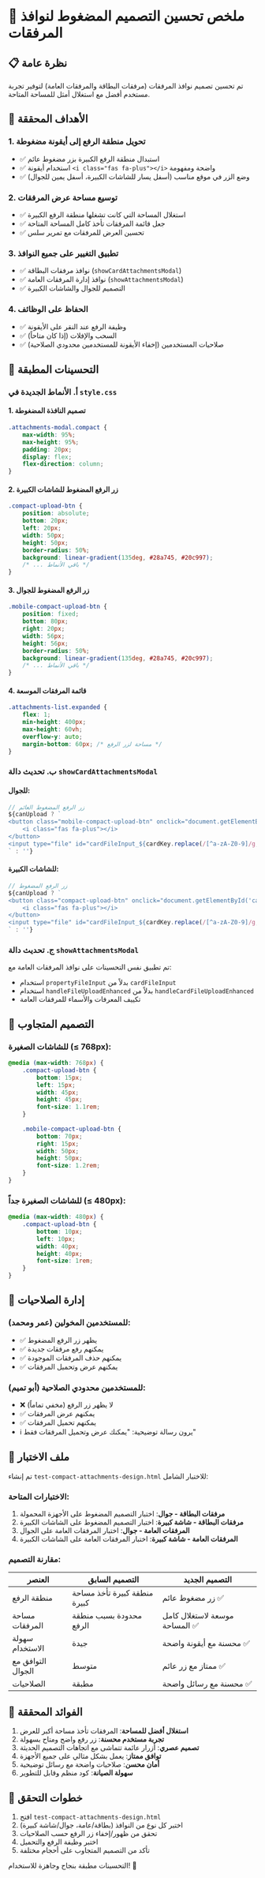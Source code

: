# 🎨 ملخص تحسين التصميم المضغوط لنوافذ المرفقات

## 📋 نظرة عامة
تم تحسين تصميم نوافذ المرفقات (مرفقات البطاقة والمرفقات العامة) لتوفير تجربة مستخدم أفضل مع استغلال أمثل للمساحة المتاحة.

## 🎯 الأهداف المحققة

### 1. **تحويل منطقة الرفع إلى أيقونة مضغوطة**
- ✅ استبدال منطقة الرفع الكبيرة بزر مضغوط عائم
- ✅ استخدام أيقونة `<i class="fas fa-plus"></i>` واضحة ومفهومة
- ✅ وضع الزر في موقع مناسب (أسفل يسار للشاشات الكبيرة، أسفل يمين للجوال)

### 2. **توسيع مساحة عرض المرفقات**
- ✅ استغلال المساحة التي كانت تشغلها منطقة الرفع الكبيرة
- ✅ جعل قائمة المرفقات تأخذ كامل المساحة المتاحة
- ✅ تحسين العرض للمرفقات مع تمرير سلس

### 3. **تطبيق التغيير على جميع النوافذ**
- ✅ نوافذ مرفقات البطاقة (`showCardAttachmentsModal`)
- ✅ نوافذ إدارة المرفقات العامة (`showAttachmentsModal`)
- ✅ التصميم للجوال والشاشات الكبيرة

### 4. **الحفاظ على الوظائف**
- ✅ وظيفة الرفع عند النقر على الأيقونة
- ✅ السحب والإفلات (إذا كان متاحاً)
- ✅ صلاحيات المستخدمين (إخفاء الأيقونة للمستخدمين محدودي الصلاحية)

## 🔧 التحسينات المطبقة

### أ. الأنماط الجديدة في `style.css`

#### 1. **تصميم النافذة المضغوطة**
```css
.attachments-modal.compact {
    max-width: 95%;
    max-height: 95%;
    padding: 20px;
    display: flex;
    flex-direction: column;
}
```

#### 2. **زر الرفع المضغوط للشاشات الكبيرة**
```css
.compact-upload-btn {
    position: absolute;
    bottom: 20px;
    left: 20px;
    width: 50px;
    height: 50px;
    border-radius: 50%;
    background: linear-gradient(135deg, #28a745, #20c997);
    /* ... باقي الأنماط */
}
```

#### 3. **زر الرفع المضغوط للجوال**
```css
.mobile-compact-upload-btn {
    position: fixed;
    bottom: 80px;
    right: 20px;
    width: 56px;
    height: 56px;
    border-radius: 50%;
    background: linear-gradient(135deg, #28a745, #20c997);
    /* ... باقي الأنماط */
}
```

#### 4. **قائمة المرفقات الموسعة**
```css
.attachments-list.expanded {
    flex: 1;
    min-height: 400px;
    max-height: 60vh;
    overflow-y: auto;
    margin-bottom: 60px; /* مساحة لزر الرفع */
}
```

### ب. تحديث دالة `showCardAttachmentsModal`

#### للجوال:
```javascript
// زر الرفع المضغوط العائم
${canUpload ? `
<button class="mobile-compact-upload-btn" onclick="document.getElementById('cardFileInput_${cardKey.replace(/[^a-zA-Z0-9]/g, '_')}').click()" title="إضافة مرفق">
    <i class="fas fa-plus"></i>
</button>
<input type="file" id="cardFileInput_${cardKey.replace(/[^a-zA-Z0-9]/g, '_')}" multiple style="display:none" onchange="handleCardFileUploadEnhanced(event, '${cardKey}')">
` : ''}
```

#### للشاشات الكبيرة:
```javascript
// زر الرفع المضغوط
${canUpload ? `
<button class="compact-upload-btn" onclick="document.getElementById('cardFileInput_${cardKey.replace(/[^a-zA-Z0-9]/g, '_')}').click()" title="إضافة مرفق">
    <i class="fas fa-plus"></i>
</button>
<input type="file" id="cardFileInput_${cardKey.replace(/[^a-zA-Z0-9]/g, '_')}" multiple style="display:none" onchange="handleCardFileUploadEnhanced(event, '${cardKey}')">
` : ''}
```

### ج. تحديث دالة `showAttachmentsModal`

تم تطبيق نفس التحسينات على نوافذ المرفقات العامة مع:
- استخدام `propertyFileInput` بدلاً من `cardFileInput`
- استخدام `handleFileUploadEnhanced` بدلاً من `handleCardFileUploadEnhanced`
- تكييف المعرفات والأسماء للمرفقات العامة

## 📱 التصميم المتجاوب

### للشاشات الصغيرة (≤ 768px):
```css
@media (max-width: 768px) {
    .compact-upload-btn {
        bottom: 15px;
        left: 15px;
        width: 45px;
        height: 45px;
        font-size: 1.1rem;
    }
    
    .mobile-compact-upload-btn {
        bottom: 70px;
        right: 15px;
        width: 50px;
        height: 50px;
        font-size: 1.2rem;
    }
}
```

### للشاشات الصغيرة جداً (≤ 480px):
```css
@media (max-width: 480px) {
    .compact-upload-btn {
        bottom: 10px;
        left: 10px;
        width: 40px;
        height: 40px;
        font-size: 1rem;
    }
}
```

## 🔐 إدارة الصلاحيات

### للمستخدمين المخولين (عمر ومحمد):
- ✅ يظهر زر الرفع المضغوط
- ✅ يمكنهم رفع مرفقات جديدة
- ✅ يمكنهم حذف المرفقات الموجودة
- ✅ يمكنهم عرض وتحميل المرفقات

### للمستخدمين محدودي الصلاحية (أبو تميم):
- ❌ لا يظهر زر الرفع (مخفي تماماً)
- ✅ يمكنهم عرض المرفقات
- ✅ يمكنهم تحميل المرفقات
- ℹ️ يرون رسالة توضيحية: "يمكنك عرض وتحميل المرفقات فقط"

## 🧪 ملف الاختبار

تم إنشاء `test-compact-attachments-design.html` للاختبار الشامل:

### الاختبارات المتاحة:
1. **مرفقات البطاقة - جوال**: اختبار التصميم المضغوط على الأجهزة المحمولة
2. **مرفقات البطاقة - شاشة كبيرة**: اختبار التصميم المضغوط على الشاشات الكبيرة
3. **المرفقات العامة - جوال**: اختبار المرفقات العامة على الجوال
4. **المرفقات العامة - شاشة كبيرة**: اختبار المرفقات العامة على الشاشات الكبيرة

### مقارنة التصميم:
| العنصر | التصميم السابق | التصميم الجديد |
|---------|----------------|----------------|
| منطقة الرفع | منطقة كبيرة تأخذ مساحة كبيرة | زر مضغوط عائم ✅ |
| مساحة المرفقات | محدودة بسبب منطقة الرفع | موسعة لاستغلال كامل المساحة ✅ |
| سهولة الاستخدام | جيدة | محسنة مع أيقونة واضحة ✅ |
| التوافق مع الجوال | متوسط | ممتاز مع زر عائم ✅ |
| الصلاحيات | مطبقة | محسنة مع رسائل واضحة ✅ |

## 🎉 الفوائد المحققة

1. **استغلال أفضل للمساحة**: المرفقات تأخذ مساحة أكبر للعرض
2. **تجربة مستخدم محسنة**: زر رفع واضح ومتاح بسهولة
3. **تصميم عصري**: أزرار عائمة تتماشى مع اتجاهات التصميم الحديثة
4. **توافق ممتاز**: يعمل بشكل مثالي على جميع الأجهزة
5. **أمان محسن**: صلاحيات واضحة مع رسائل توضيحية
6. **سهولة الصيانة**: كود منظم وقابل للتطوير

## 🔄 خطوات التحقق

1. افتح `test-compact-attachments-design.html`
2. اختبر كل نوع من النوافذ (بطاقة/عامة، جوال/شاشة كبيرة)
3. تحقق من ظهور/إخفاء زر الرفع حسب الصلاحيات
4. اختبر وظيفة الرفع والتحميل
5. تأكد من التصميم المتجاوب على أحجام مختلفة

التحسينات مطبقة بنجاح وجاهزة للاستخدام! 🚀
